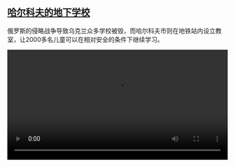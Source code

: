 <!--1711867623000-->
[哈尔科夫的地下学校](https://www.dw.com/zh/%E5%93%88%E5%B0%94%E7%A7%91%E5%A4%AB%E7%9A%84%E5%9C%B0%E4%B8%8B%E5%AD%A6%E6%A0%A1/a-68694317)
------

<p>俄罗斯的侵略战争导致乌克兰众多学校被毁，而哈尔科夫市则在地铁站内设立教室，让2000多名儿童可以在相对安全的条件下继续学习。</small></p><video src="https://tvdownloaddw-a.akamaihd.net/Events/mp4/vdt_zh/2024/dwvgchi240328_dwvgchi240328_ukraine-ltr-wide_01icw_AVC_1280x720.mp4" controls style="width:100%"></video>
